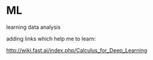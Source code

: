 # ML
learning data analysis

adding links which help me to learn:

http://wiki.fast.ai/index.php/Calculus_for_Deep_Learning

